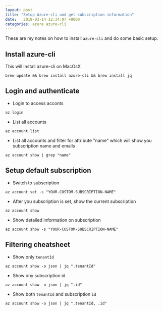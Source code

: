 ```yaml
---
layout: post
title: "Setup Azure-cli and get subscription information"
date:   2018-03-14 12:34:07 +0000
categories: azure azure-cli
---
```

These are my notes on how to install `azure-cli` and do some basic setup.

## Install azure-cli

This will install azure-cli on MacOsX

````
brew update && brew install azure-cli && brew install jq
````

## Login and authenticate


* Login to access acconts

````
az login
````

* List all accounts

````
az account list
````

* List all accounts and filter for attribute "name" which will show you subscription name and emails

````
az account show | grep "name"
````

## Setup default subscription

* Switch to subscription

````
az account set -s "YOUR-CUSTOM-SUBSCRIPTION-NAME"
````

* After you subscription is set, show the current subscription

````
az account show
````

* Show detailed information on subscription

````
az account show -s "YOUR-CUSTOM-SUBSCRIPTION-NAME"
````


## Filtering cheatsheet

* Show only `tenantId`

````
az account show -o json | jq ".tenantId"
````

* Show ony subscription id

````
az account show -o json | jq ".id"
````

* Show both `tenantId` and subscription `id`

````
az account show -o json | jq ".tenantId, .id"
````
